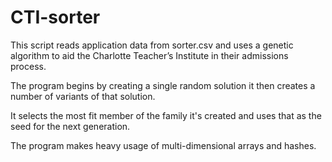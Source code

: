 # CTI-sorter
This script reads application data from sorter.csv and uses a genetic algorithm to aid the Charlotte Teacher’s Institute in their admissions process.

The program begins by creating a single random solution it then creates a number of variants of that solution.

It selects the most fit member of the family it's created and uses that as the seed for the next generation.

The program makes heavy usage of multi-dimensional arrays and hashes. 
